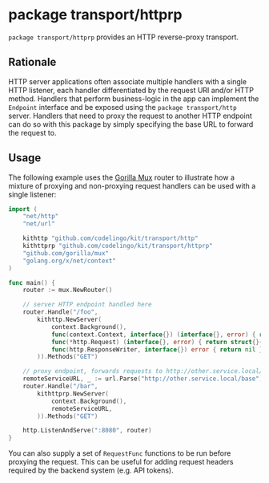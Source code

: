 # package transport/httprp

`package transport/httprp` provides an HTTP reverse-proxy transport.

## Rationale

HTTP server applications often associate multiple handlers with a single HTTP listener, each handler differentiated by the request URI and/or HTTP method.  Handlers that perform business-logic in the app can implement the `Endpoint` interface and be exposed using the `package transport/http` server.  Handlers that need to proxy the request to another HTTP endpoint can do so with this package by simply specifying the base URL to forward the request to.

## Usage

The following example uses the [Gorilla Mux](https://github.com/gorilla/mux) router to illustrate how a mixture of proxying and non-proxying request handlers can be used with a single listener:

```go
import (
	"net/http"
	"net/url"

	kithttp "github.com/codelingo/kit/transport/http"
	kithttprp "github.com/codelingo/kit/transport/httprp"
	"github.com/gorilla/mux"
	"golang.org/x/net/context"
)

func main() {
	router := mux.NewRouter()

	// server HTTP endpoint handled here
	router.Handle("/foo",
		kithttp.NewServer(
			context.Background(),
			func(context.Context, interface{}) (interface{}, error) { return struct{}{}, nil },
			func(*http.Request) (interface{}, error) { return struct{}{}, nil },
			func(http.ResponseWriter, interface{}) error { return nil },
		)).Methods("GET")

	// proxy endpoint, forwards requests to http://other.service.local/base/bar
	remoteServiceURL, _ := url.Parse("http://other.service.local/base")
	router.Handle("/bar",
		kithttprp.NewServer(
			context.Background(),
			remoteServiceURL,
		)).Methods("GET")

	http.ListenAndServe(":8080", router)
}
```

You can also supply a set of `RequestFunc` functions to be run before proxying the request.  This can be useful for adding request headers required by the backend system (e.g. API tokens).
